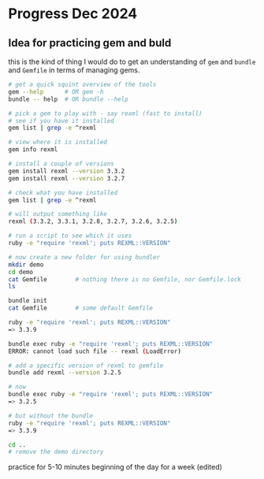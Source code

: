 # Progress Dec 2024

## Idea for practicing gem and buld

this is the kind of thing I would do to get an understanding of `gem` and
`bundle` and `Gemfile` in terms of managing gems.

```sh
# get a quick squint overview of the tools
gem --help      # OR gem -h
bundle -- help  # OR bundle --help

# pick a gem to play with - say rexml (fast to install)
# see if you have it installed
gem list | grep -e ^rexml

# view where it is installed
gem info rexml

# install a couple of versions
gem install rexml --version 3.3.2
gem install rexml --version 3.2.7

# check what you have installed
gem list | grep -e ^rexml

# will output something like
rexml (3.3.2, 3.3.1, 3.2.8, 3.2.7, 3.2.6, 3.2.5)

# run a script to see which it uses
ruby -e "require 'rexml'; puts REXML::VERSION"

# now create a new folder for using bundler
mkdir demo
cd demo
cat Gemfile        # nothing there is no Gemfile, nor Gemfile.lock
ls

bundle init
cat Gemfile        # some default Gemfile

ruby -e "require 'rexml'; puts REXML::VERSION"
=> 3.3.9

bundle exec ruby -e "require 'rexml'; puts REXML::VERSION"
ERROR: cannot load such file -- rexml (LoadError)

# add a specific version of rexml to gemfile
bundle add rexml --version 3.2.5

# now
bundle exec ruby -e "require 'rexml'; puts REXML::VERSION"
=> 3.2.5

# but without the bundle
ruby -e "require 'rexml'; puts REXML::VERSION"
=> 3.3.9

cd ..
# remove the demo directory
```

practice for 5-10 minutes beginning of the day for a week (edited)
